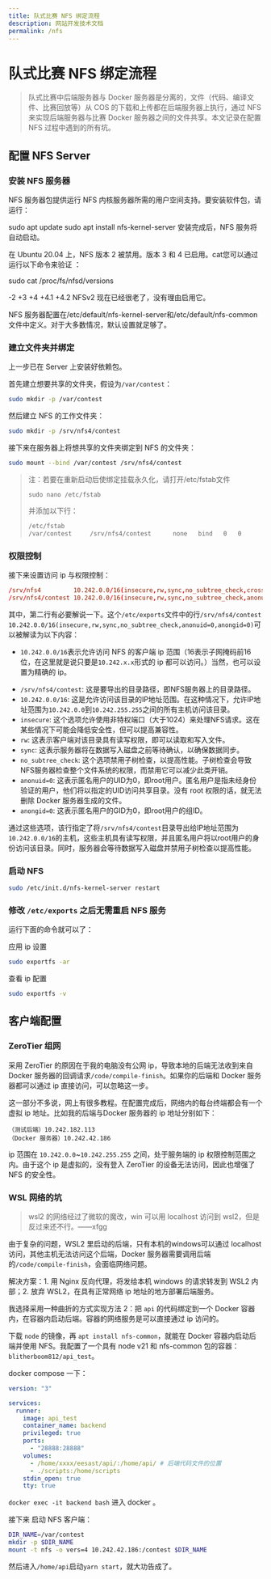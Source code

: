 ```yaml
---
title: 队式比赛 NFS 绑定流程
description: 网站开发技术文档
permalink: /nfs
---
```


# 队式比赛 NFS 绑定流程

> 队式比赛中后端服务器与 Docker 服务器是分离的，文件（代码、编译文件、比赛回放等）从 COS 的下载和上传都在后端服务器上执行，通过 NFS 来实现后端服务器与比赛 Docker 服务器之间的文件共享。本文记录在配置 NFS 过程中遇到的所有坑。

## 配置 NFS Server

### 安装 NFS 服务器

NFS 服务器包提供运行 NFS 内核服务器所需的用户空间支持。要安装软件包，请运行：

sudo apt update
sudo apt install nfs-kernel-server
安装完成后，NFS 服务将自动启动。

在 Ubuntu 20.04 上，NFS 版本 2 被禁用。版本 3 和 4 已启用。cat您可以通过运行以下命令来验证 ：

sudo cat /proc/fs/nfsd/versions

-2 +3 +4 +4.1 +4.2
NFSv2 现在已经很老了，没有理由启用它。

NFS 服务器配置在/etc/default/nfs-kernel-server和/etc/default/nfs-common文件中定义。对于大多数情况，默认设置就足够了。

### 建立文件夹并绑定

上一步已在 Server 上安装好依赖包。

首先建立想要共享的文件夹，假设为`/var/contest`：

```bash
sudo mkdir -p /var/contest
```

然后建立 NFS 的工作文件夹：

```bash
sudo mkdir -p /srv/nfs4/contest
```

接下来在服务器上将想共享的文件夹绑定到 NFS 的文件夹：

```bash
sudo mount --bind /var/contest /srv/nfs4/contest
```

> 注：若要在重新启动后使绑定挂载永久化，请打开/etc/fstab文件
>
> `sudo nano /etc/fstab`
>
> 并添加以下行：
>
> ```bash
> /etc/fstab
> /var/contest     /srv/nfs4/contest      none   bind   0   0
> ```

### 权限控制

接下来设置访问 ip 与权限控制：

```conf
/srv/nfs4         10.242.0.0/16(insecure,rw,sync,no_subtree_check,crossmnt,fsid=0)
/srv/nfs4/contest 10.242.0.0/16(insecure,rw,sync,no_subtree_check,anonuid=0,anongid=0)
```

其中，第二行有必要解说一下。这个`/etc/exports`文件中的行`/srv/nfs4/contest 10.242.0.0/16(insecure,rw,sync,no_subtree_check,anonuid=0,anongid=0)`可以被解读为以下内容：

- `10.242.0.0/16`表示允许访问 NFS 的客户端 ip 范围（16表示子网掩码前16位，在这里就是说只要是`10.242.x.x`形式的 ip 都可以访问。）当然，也可以设置为精确的 ip。

* `/srv/nfs4/contest`: 这是要导出的目录路径，即NFS服务器上的目录路径。
* `10.242.0.0/16`: 这是允许访问该目录的IP地址范围。在这种情况下，允许IP地址范围为`10.242.0.0`到`10.242.255.255`之间的所有主机访问该目录。
* `insecure`: 这个选项允许使用非特权端口（大于1024）来处理NFS请求。这在某些情况下可能会降低安全性，但可以提高兼容性。
* `rw`: 这表示客户端对该目录具有读写权限，即可以读取和写入文件。
* `sync`: 这表示服务器将在数据写入磁盘之前等待确认，以确保数据同步。
* `no_subtree_check`: 这个选项禁用子树检查，以提高性能。子树检查会导致NFS服务器检查整个文件系统的权限，而禁用它可以减少此类开销。
* `anonuid=0`: 这表示匿名用户的UID为0，即root用户。匿名用户是指未经身份验证的用户，他们将以指定的UID访问共享目录。没有 root 权限的话，就无法删除 Docker 服务器生成的文件。
* `anongid=0`: 这表示匿名用户的GID为0，即root用户的组ID。

通过这些选项，该行指定了将`/srv/nfs4/contest`目录导出给IP地址范围为`10.242.0.0/16`的主机，这些主机具有读写权限，并且匿名用户将以root用户的身份访问该目录。同时，服务器会等待数据写入磁盘并禁用子树检查以提高性能。

### 启动 NFS

```bash
sudo /etc/init.d/nfs-kernel-server restart
```

### 修改 `/etc/exports` 之后无需重启 NFS 服务

运行下面的命令就可以了：

应用 ip 设置

```bash
sudo exportfs -ar
```

查看 ip 配置

```bash
sudo exportfs -v
```

## 客户端配置

### ZeroTier 组网

采用 ZeroTier 的原因在于我的电脑没有公网 ip，导致本地的后端无法收到来自 Docker 服务器的回调请求`/code/compile-finish`。如果你的后端和 Docker 服务器都可以通过 ip 直接访问，可以忽略这一步。

这一部分不多说，网上有很多教程。在配置完成后，网络内的每台终端都会有一个虚拟 ip 地址。比如我的后端与Docker 服务器的 ip 地址分别如下：

```
（测试后端）10.242.182.113
（Docker 服务器）10.242.42.186
```

ip 范围在 `10.242.0.0`\~`10.242.255.255` 之间，处于服务端的 ip 权限控制范围之内。由于这个 ip 是虚拟的，没有登入 ZeroTier 的设备无法访问，因此也增强了 NFS 的安全性。

### WSL 网络的坑

> wsl2 的网络经过了微软的魔改，win 可以用 localhost 访问到 wsl2，但是反过来还不行。——xfgg

由于复杂的问题，WSL2 里启动的后端，只有本机的windows可以通过 localhost 访问，其他主机无法访问这个后端，Docker 服务器需要调用后端的`/code/compile-finish`，会面临网络问题。

解决方案：1. 用 Nginx 反向代理，将发给本机 windows 的请求转发到 WSL2 内部；2. 放弃 WSL2，在具有正常网络 ip 地址的地方部署后端服务。

我选择采用一种曲折的方式实现方法 2：把 `api` 的代码绑定到一个 Docker 容器内，在容器内启动后端。容器的网络服务是可以直接通过 ip 访问的。

下载 `node` 的镜像，再 `apt install nfs-common`，就能在 Docker 容器内启动后端并使用 NFS。我配置了一个具有 node v21 和 nfs-common 包的容器：`blitherboom812/api_test`。

docker compose 一下：

```yaml
version: "3"

services:
  runner:
    image: api_test
    container_name: backend
    privileged: true
    ports:
      - "28888:28888"
    volumes:
      - /home/xxxx/eesast/api/:/home/api/ # 后端代码文件的位置
      - ./scripts:/home/scripts
    stdin_open: true
    tty: true
```

`docker exec -it backend bash` 进入 docker 。

接下来 启动 NFS 客户端：

```bash
DIR_NAME=/var/contest
mkdir -p $DIR_NAME
mount -t nfs -o vers=4 10.242.42.186:/contest $DIR_NAME
```

然后进入`/home/api`启动`yarn start`，就大功告成了。
